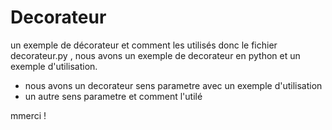 # Decorateur
un exemple de décorateur et comment les utilisés
donc le fichier decorateur.py ,  nous avons un exemple de decorateur en python
et un exemple d'utilisation.
 - nous avons un decorateur sens parametre avec un exemple d'utilisation
 - un autre sens parametre et comment l'utilé
 
mmerci !
